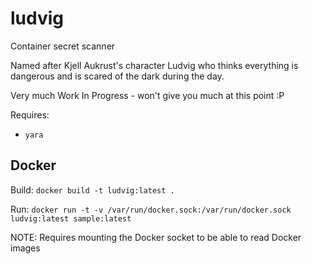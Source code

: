 # ludvig

Container secret scanner

Named after Kjell Aukrust's character Ludvig who thinks everything is dangerous and is scared of the dark during the day.

Very much Work In Progress - won't give you much at this point :P

Requires:

- `yara`

## Docker

Build: `docker build -t ludvig:latest .`

Run: `docker run -t -v /var/run/docker.sock:/var/run/docker.sock ludvig:latest sample:latest`

NOTE: Requires mounting the Docker socket to be able to read Docker images
